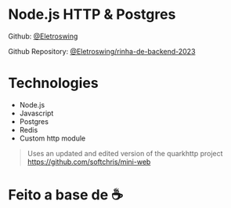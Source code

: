 # Node.js HTTP & Postgres

Github: [@Eletroswing](https://github.com/eletroswing)

Github Repository: [@Eletroswing/rinha-de-backend-2023](https://github.com/eletroswing/rinha-de-backend-2023)

# Technologies
 - Node.js
 - Javascript
 - Postgres
 - Redis
 - Custom http module
  > Uses an updated and edited version of the quarkhttp project
  > https://github.com/softchris/mini-web


# Feito a base de ☕